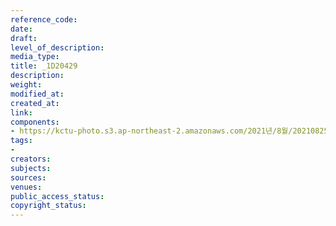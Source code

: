 ```yaml
---
reference_code: 
date: 
draft: 
level_of_description: 
media_type: 
title: _1D20429
description: 
weight: 
modified_at: 
created_at: 
link: 
components:
- https://kctu-photo.s3.ap-northeast-2.amazonaws.com/2021년/8월/20210825_하반기+총파업+대장정_대구/_1D20429.jpg
tags:
- 
creators: 
subjects: 
sources: 
venues: 
public_access_status: 
copyright_status: 
---
```

